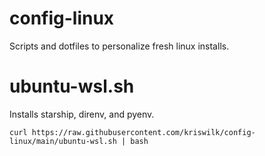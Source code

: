 # config-linux
Scripts and dotfiles to personalize fresh linux installs.

# ubuntu-wsl.sh
Installs starship, direnv, and pyenv.

`curl https://raw.githubusercontent.com/kriswilk/config-linux/main/ubuntu-wsl.sh | bash`
